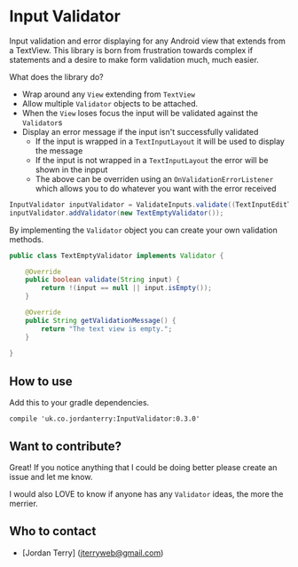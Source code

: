 # Input Validator

Input validation and error displaying for any Android view that extends from a TextView. This library is born from frustration towards complex if statements and a desire to make form validation much, much easier.

What does the library do? 

* Wrap around any `View` extending from `TextView`
* Allow multiple `Validator` objects to be attached.
* When the `View` loses focus the input will be validated against the `Validator`s
* Display an error message if the input isn't successfully validated
	* If the input is wrapped in a `TextInputLayout` it will be used to display the message
	* If the input is not wrapped in a `TextInputLayout` the error will be shown in the inpput
	* The above can be overriden using an `OnValidationErrorListener` which allows you to do whatever you want with the error received 


```Java
InputValidator inputValidator = ValidateInputs.validate((TextInputEditText) findViewById(R.id.first_name));
inputValidator.addValidator(new TextEmptyValidator());
```

By implementing the `Validator` object you can create your own validation methods.

```Java
public class TextEmptyValidator implements Validator {

    @Override
    public boolean validate(String input) {
        return !(input == null || input.isEmpty());
    }

    @Override
    public String getValidationMessage() {
        return "The text view is empty.";
    }
    
}

```


## How to use

Add this to your gradle dependencies.

```Gradle
compile 'uk.co.jordanterry:InputValidator:0.3.0'
```

## Want to contribute? 

Great! If you notice anything that I could be doing better please create an issue and let me know. 

I would also LOVE to know if anyone has any `Validator` ideas, the more the merrier.

## Who to contact

* [Jordan Terry] (jterryweb@gmail.com)
